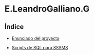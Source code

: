# E.LeandroGalliano.G

## Índice

* [Enunciado del proyecto](https://github.com/Lundrvs/E.LeandroGalliano.G/blob/main/notio/proyectoASAX.md)

* [Scripts de SQL para SSSMS](https://github.com/Lenadrus/E.LeandroGalliano.G/blob/main/scriptsSQL/README.md)